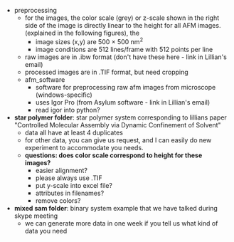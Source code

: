 - preprocessing
  - for the images, the color scale (grey) or z-scale shown in the right side of the image is directly linear to the height for all AFM images. (explained in the following figures), the
    - image sizes (x,y) are 500 × 500 nm$^2$ 
    - image conditions are 512 lines/frame with 512 points per line
  - raw images are in .ibw format (don't have these here - link in Lillian's email)
  - processed images are in .TIF format, but need cropping
  - afm_software
    - software for preprocessing raw afm images from microscope (windows-specific)
    - uses Igor Pro (from Asylum software - link in Lillian's email)
    - read igor into python?
- **star polymer folder**: star polymer system corresponding to lillians paper "Controlled Molecular Assembly via Dynamic Confinement of Solvent"
  - data all have at least 4 duplicates
  - for other data, you can give us request, and I can easily do new experiment to accommodate you needs.
  - **questions: does color scale correspond to height for these images?**
    - easier alignment?
    - please always use .TIF
    - put y-scale into excel file?
    - attributes in filenames?
    - remove colors?
- **mixed sam folder**: binary system example that we have talked during skype meeting
  - we can generate more data in one week if you tell us what kind of data you need